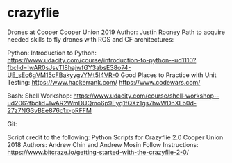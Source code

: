 # crazyflie

Drones at Cooper
Cooper Union 2019
Author: Justin Rooney
Path to acquire needed skills to fly drones with ROS and CF architectures:

Python:
Introduction to Python:
https://www.udacity.com/course/introduction-to-python--ud1110?fbclid=IwAR0sJsyTI8hajwfGY3absE38o74-UE_sEc6gVM15cFBakyygvYMt5I4VR-0
Good Places to Practice with Unit Testing:
https://www.hackerrank.com/
https://www.codewars.com/

Bash:
Shell Workshop: https://www.udacity.com/course/shell-workshop--ud206?fbclid=IwAR2WmDUQmo6p9Eyq1fQXz1gs7hwWDnXLb0d-27z7NG3vBEe876c1x-pRFFM

Git:


Script credit to the following:
Python Scripts for Crazyflie 2.0
Cooper Union 2018
Authors: Andrew Chin and Andrew Mosin
Follow Instructions: https://www.bitcraze.io/getting-started-with-the-crazyflie-2-0/
